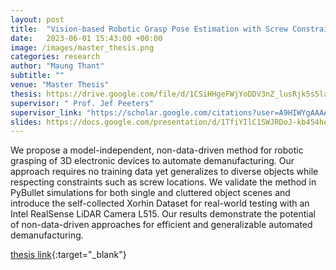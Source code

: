 ```yaml
---
layout: post
title:  "Vision-based Robotic Grasp Pose Estimation with Screw Constraints for Electronic Devices from Conveyor Belt"
date:   2023-06-01 15:43:00 +00:00
image: /images/master_thesis.png
categories: research
author: "Maung Thant"
subtitle: ""
venue: "Master Thesis"
thesis: https://drive.google.com/file/d/1CSiHHgeFWjYoDDV3nZ_lusRjk5s5laA7/view?usp=drive_link
supervisor: " Prof. Jef Peeters"
supervisor_link: "https://scholar.google.com/citations?user=A9HIWYgAAAAJ&hl=en&oi=ao"
slides: https://docs.google.com/presentation/d/1TfiYIlC1SWJRDoJ-kb454he4Yf8ZF3Lv/edit?usp=sharing&ouid=116863884914743887765&rtpof=true&sd=true
---
```


We propose a model-independent, non-data-driven method for robotic grasping of 3D electronic devices to automate demanufacturing. Our approach requires no training data yet generalizes to diverse objects while respecting constraints such as screw locations. We validate the method in PyBullet simulations for both single and cluttered object scenes and introduce the self-collected Xorhin Dataset for real-world testing with an Intel RealSense LiDAR Camera L515. Our results demonstrate the potential of non-data-driven approaches for efficient and generalizable automated demanufacturing.

[thesis link](https://drive.google.com/file/d/1CSiHHgeFWjYoDDV3nZ_lusRjk5s5laA7/view?usp=drive_link){:target="_blank"}

